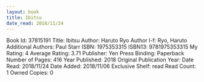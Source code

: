 ```yaml
---
layout: book
title: Ibitsu
date_read: 2018/11/24
---
```


Book Id: 37815191
Title: Ibitsu
Author: Haruto Ryo
Author l-f: Ryo, Haruto
Additional Authors: Paul Starr
ISBN: 1975353315
ISBN13: 9781975353315
My Rating: 4
Average Rating: 3.71
Publisher: Yen Press
Binding: Paperback
Number of Pages: 416
Year Published: 2018
Original Publication Year: 
Date Read: 2018/11/24
Date Added: 2018/11/06
Exclusive Shelf: read
Read Count: 1
Owned Copies: 0

